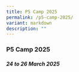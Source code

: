 ```yaml
---
title: P5 Camp 2025
permalink: /p5-camp-2025/
variant: markdown
description: ""
---
```

### **P5 Camp 2025**

##### 24 to 26 March 2025
